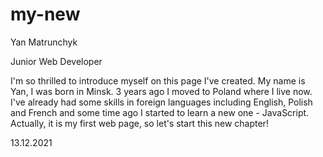 # my-new

Yan Matrunchyk

Junior Web Developer


I'm so thrilled to introduce myself on this page I've created. My name is Yan, I was born in Minsk. 3 years ago I moved to Poland where I live now. I've already had some skills in foreign languages including English, Polish and French and some time ago I started to learn a new one - JavaScript. Actually, it is my first web page, so let's start this new chapter!

13.12.2021
